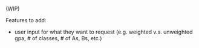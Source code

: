 (WIP)

Features to add:
* user input for what they want to request (e.g. weighted v.s. unweighted gpa, # of classes, # of As, Bs, etc.)
